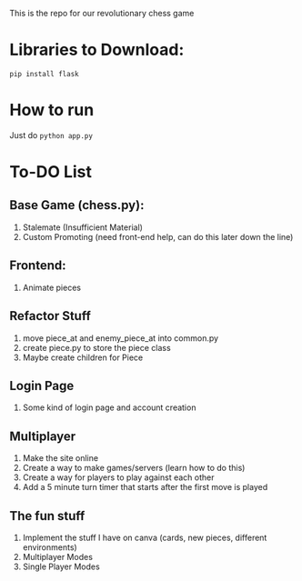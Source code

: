 This is the repo for our revolutionary chess game

# Libraries to Download:
`pip install flask`

# How to run
Just do `python app.py`

# To-DO List

## Base Game (chess.py):
1) Stalemate (Insufficient Material)
2) Custom Promoting (need front-end help, can do this later down the line)

## Frontend:
1) Animate pieces

## Refactor Stuff
1) move piece_at and enemy_piece_at into common.py
2) create piece.py to store the piece class
3) Maybe create children for Piece

## Login Page
1) Some kind of login page and account creation

## Multiplayer
1) Make the site online
2) Create a way to make games/servers (learn how to do this)
3) Create a way for players to play against each other
4) Add a 5 minute turn timer that starts after the first move is played

## The fun stuff
1) Implement the stuff I have on canva (cards, new pieces, different environments)
2) Multiplayer Modes
3) Single Player Modes